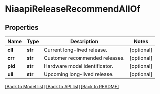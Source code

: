 # NiaapiReleaseRecommendAllOf

## Properties
Name | Type | Description | Notes
------------ | ------------- | ------------- | -------------
**cll** | **str** | Current long-lived release.   | [optional] 
**crr** | **str** | Customer recommended releases.   | [optional] 
**pid** | **str** | Hardware model identificator.   | [optional] 
**ull** | **str** | Upcoming long-lived release.    | [optional] 

[[Back to Model list]](../README.md#documentation-for-models) [[Back to API list]](../README.md#documentation-for-api-endpoints) [[Back to README]](../README.md)


